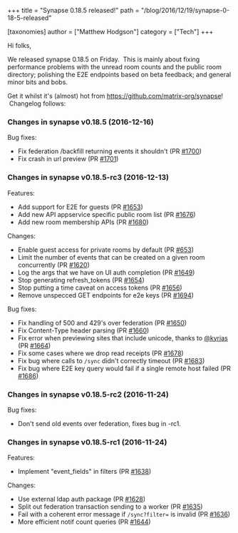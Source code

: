 +++
title = "Synapse 0.18.5 released!"
path = "/blog/2016/12/19/synapse-0-18-5-released"

[taxonomies]
author = ["Matthew Hodgson"]
category = ["Tech"]
+++

Hi folks,

We released synapse 0.18.5 on Friday.  This is mainly about fixing performance problems with the unread room counts and the public room directory; polishing the E2E endpoints based on beta feedback; and general minor bits and bobs.

Get it whilst it's (almost) hot from <a href="https://github.com/matrix-org/synapse">https://github.com/matrix-org/synapse</a>!  Changelog follows:

### Changes in synapse v0.18.5 (2016-12-16)

Bug fixes:
<ul>
 	<li>Fix federation /backfill returning events it shouldn't (PR <a class="issue-link js-issue-link" href="https://github.com/matrix-org/synapse/pull/1700" data-url="https://github.com/matrix-org/synapse/issues/1700" data-id="195535459" data-error-text="Failed to load issue title" data-permission-text="Issue title is private">#1700</a>)</li>
 	<li>Fix crash in url preview (PR <a class="issue-link js-issue-link" href="https://github.com/matrix-org/synapse/pull/1701" data-url="https://github.com/matrix-org/synapse/issues/1701" data-id="195654621" data-error-text="Failed to load issue title" data-permission-text="Issue title is private">#1701</a>)</li>
</ul>

### Changes in synapse v0.18.5-rc3 (2016-12-13)

Features:
<ul>
 	<li>Add support for E2E for guests (PR <a class="issue-link js-issue-link" href="https://github.com/matrix-org/synapse/pull/1653" data-url="https://github.com/matrix-org/synapse/issues/1653" data-id="191729740" data-error-text="Failed to load issue title" data-permission-text="Issue title is private">#1653</a>)</li>
 	<li>Add new API appservice specific public room list (PR <a class="issue-link js-issue-link" href="https://github.com/matrix-org/synapse/pull/1676" data-url="https://github.com/matrix-org/synapse/issues/1676" data-id="193810881" data-error-text="Failed to load issue title" data-permission-text="Issue title is private">#1676</a>)</li>
 	<li>Add new room membership APIs (PR <a class="issue-link js-issue-link" href="https://github.com/matrix-org/synapse/pull/1680" data-url="https://github.com/matrix-org/synapse/issues/1680" data-id="194337450" data-error-text="Failed to load issue title" data-permission-text="Issue title is private">#1680</a>)</li>
</ul>
Changes:
<ul>
 	<li>Enable guest access for private rooms by default (PR <a class="issue-link js-issue-link" href="https://github.com/matrix-org/synapse/pull/653" data-url="https://github.com/matrix-org/synapse/issues/653" data-id="141629328" data-error-text="Failed to load issue title" data-permission-text="Issue title is private">#653</a>)</li>
 	<li>Limit the number of events that can be created on a given room concurrently (PR <a class="issue-link js-issue-link" href="https://github.com/matrix-org/synapse/pull/1620" data-url="https://github.com/matrix-org/synapse/issues/1620" data-id="188559220" data-error-text="Failed to load issue title" data-permission-text="Issue title is private">#1620</a>)</li>
 	<li>Log the args that we have on UI auth completion (PR <a class="issue-link js-issue-link" title="Log the args that we have on UI auth completion" href="https://github.com/matrix-org/synapse/pull/1649" data-id="191480434" data-error-text="Failed to load issue title" data-permission-text="Issue title is private">#1649</a>)</li>
 	<li>Stop generating refresh_tokens (PR <a class="issue-link js-issue-link" href="https://github.com/matrix-org/synapse/pull/1654" data-url="https://github.com/matrix-org/synapse/issues/1654" data-id="191730725" data-error-text="Failed to load issue title" data-permission-text="Issue title is private">#1654</a>)</li>
 	<li>Stop putting a time caveat on access tokens (PR <a class="issue-link js-issue-link" href="https://github.com/matrix-org/synapse/pull/1656" data-url="https://github.com/matrix-org/synapse/issues/1656" data-id="191962876" data-error-text="Failed to load issue title" data-permission-text="Issue title is private">#1656</a>)</li>
 	<li>Remove unspecced GET endpoints for e2e keys (PR <a class="issue-link js-issue-link" href="https://github.com/matrix-org/synapse/pull/1694" data-url="https://github.com/matrix-org/synapse/issues/1694" data-id="194929277" data-error-text="Failed to load issue title" data-permission-text="Issue title is private">#1694</a>)</li>
</ul>
Bug fixes:
<ul>
 	<li>Fix handling of 500 and 429's over federation (PR <a class="issue-link js-issue-link" href="https://github.com/matrix-org/synapse/pull/1650" data-url="https://github.com/matrix-org/synapse/issues/1650" data-id="191542366" data-error-text="Failed to load issue title" data-permission-text="Issue title is private">#1650</a>)</li>
 	<li>Fix Content-Type header parsing (PR <a class="issue-link js-issue-link" href="https://github.com/matrix-org/synapse/pull/1660" data-url="https://github.com/matrix-org/synapse/issues/1660" data-id="192589052" data-error-text="Failed to load issue title" data-permission-text="Issue title is private">#1660</a>)</li>
 	<li>Fix error when previewing sites that include unicode, thanks to <a class="user-mention" href="https://github.com/kyrias">@kyrias</a> (PR <a class="issue-link js-issue-link" href="https://github.com/matrix-org/synapse/pull/1664" data-url="https://github.com/matrix-org/synapse/issues/1664" data-id="192830301" data-error-text="Failed to load issue title" data-permission-text="Issue title is private">#1664</a>)</li>
 	<li>Fix some cases where we drop read receipts (PR <a class="issue-link js-issue-link" href="https://github.com/matrix-org/synapse/pull/1678" data-url="https://github.com/matrix-org/synapse/issues/1678" data-id="194321090" data-error-text="Failed to load issue title" data-permission-text="Issue title is private">#1678</a>)</li>
 	<li>Fix bug where calls to <code>/sync</code> didn't correctly timeout (PR <a class="issue-link js-issue-link" href="https://github.com/matrix-org/synapse/pull/1683" data-url="https://github.com/matrix-org/synapse/issues/1683" data-id="194627488" data-error-text="Failed to load issue title" data-permission-text="Issue title is private">#1683</a>)</li>
 	<li>Fix bug where E2E key query would fail if a single remote host failed (PR <a class="issue-link js-issue-link" href="https://github.com/matrix-org/synapse/pull/1686" data-url="https://github.com/matrix-org/synapse/issues/1686" data-id="194665373" data-error-text="Failed to load issue title" data-permission-text="Issue title is private">#1686</a>)</li>
</ul>

### Changes in synapse v0.18.5-rc2 (2016-11-24)

Bug fixes:
<ul>
 	<li>Don't send old events over federation, fixes bug in -rc1.</li>
</ul>

### Changes in synapse v0.18.5-rc1 (2016-11-24)

Features:
<ul>
 	<li>Implement "event_fields" in filters (PR <a class="issue-link js-issue-link" href="https://github.com/matrix-org/synapse/pull/1638" data-url="https://github.com/matrix-org/synapse/issues/1638" data-id="190978482" data-error-text="Failed to load issue title" data-permission-text="Issue title is private">#1638</a>)</li>
</ul>
Changes:
<ul>
 	<li>Use external ldap auth package (PR <a class="issue-link js-issue-link" href="https://github.com/matrix-org/synapse/pull/1628" data-url="https://github.com/matrix-org/synapse/issues/1628" data-id="189389095" data-error-text="Failed to load issue title" data-permission-text="Issue title is private">#1628</a>)</li>
 	<li>Split out federation transaction sending to a worker (PR <a class="issue-link js-issue-link" href="https://github.com/matrix-org/synapse/pull/1635" data-url="https://github.com/matrix-org/synapse/issues/1635" data-id="190696205" data-error-text="Failed to load issue title" data-permission-text="Issue title is private">#1635</a>)</li>
 	<li>Fail with a coherent error message if <code>/sync?filter=</code> is invalid (PR <a class="issue-link js-issue-link" href="https://github.com/matrix-org/synapse/pull/1636" data-url="https://github.com/matrix-org/synapse/issues/1636" data-id="190714631" data-error-text="Failed to load issue title" data-permission-text="Issue title is private">#1636</a>)</li>
 	<li>More efficient notif count queries (PR <a class="issue-link js-issue-link" href="https://github.com/matrix-org/synapse/pull/1644" data-url="https://github.com/matrix-org/synapse/issues/1644" data-id="191311986" data-error-text="Failed to load issue title" data-permission-text="Issue title is private">#1644</a>)</li>
</ul>
